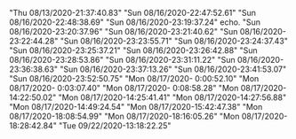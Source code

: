 "Thu 08/13/2020-21:37:40.83" 
"Sun 08/16/2020-22:47:52.61" 
"Sun 08/16/2020-22:48:38.69" 
"Sun 08/16/2020-23:19:37.24" echo. 
"Sun 08/16/2020-23:20:37.96" 
"Sun 08/16/2020-23:21:40.62" 
"Sun 08/16/2020-23:22:44.28" 
"Sun 08/16/2020-23:23:55.71" 
"Sun 08/16/2020-23:24:37.43" 
"Sun 08/16/2020-23:25:37.21" 
"Sun 08/16/2020-23:26:42.88" 
"Sun 08/16/2020-23:28:53.86" 
"Sun 08/16/2020-23:31:11.22" 
"Sun 08/16/2020-23:36:38.63" 
"Sun 08/16/2020-23:37:13.26" 
"Sun 08/16/2020-23:41:53.07" 
"Sun 08/16/2020-23:52:50.75" 
"Mon 08/17/2020- 0:00:52.10" 
"Mon 08/17/2020- 0:03:07.40" 
"Mon 08/17/2020- 0:08:58.28" 
"Mon 08/17/2020-14:22:50.02" 
"Mon 08/17/2020-14:25:41.41" 
"Mon 08/17/2020-14:27:56.88" 
"Mon 08/17/2020-14:49:24.54" 
"Mon 08/17/2020-15:42:47.38" 
"Mon 08/17/2020-18:08:54.99" 
"Mon 08/17/2020-18:16:05.26" 
"Mon 08/17/2020-18:28:42.84" 
"Tue 09/22/2020-13:18:22.25" 

